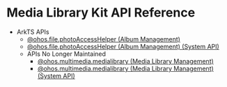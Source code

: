 # Media Library Kit API Reference

- ArkTS APIs
  - [@ohos.file.photoAccessHelper (Album Management)](js-apis-photoAccessHelper.md)
  - [@ohos.file.photoAccessHelper (Album Management) (System API)](js-apis-photoAccessHelper-sys.md)
  - APIs No Longer Maintained
    - [@ohos.multimedia.medialibrary (Media Library Management)](js-apis-medialibrary.md)
    - [@ohos.multimedia.medialibrary (Media Library Management) (System API)](js-apis-medialibrary-sys.md)

